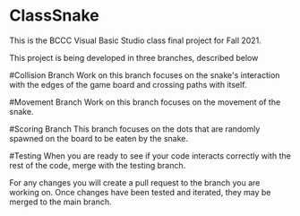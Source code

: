 # ClassSnake
This is the BCCC Visual Basic Studio class final project for Fall 2021.

This project is being developed in three branches, described below

#Collision Branch
Work on this branch focuses on the snake's interaction with the edges of the game board and crossing paths with itself.

#Movement Branch
Work on this branch focuses on the movement of the snake.

#Scoring Branch
This branch focuses on the dots that are randomly spawned on the board to be eaten by the snake.

#Testing
When you are ready to see if your code interacts correctly with the rest of the code, merge with the testing branch.

For any changes you will create a pull request to the branch you are working on. Once changes have been tested and iterated, they may be merged to the main branch.

